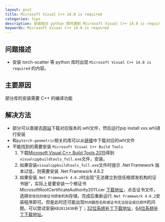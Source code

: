 ```yaml
---
layout: post
title: Microsoft Visual C++ 14.0 is required
categories: tips
description: 安装部分 python 库时遇到 Microsoft Visual C++ 14.0 is required 反馈
keywords: Microsoft Visual C++ 14.0 is required
---
```


## 问题描述
+ 安装 torch-scatter 等 python 库时出现 `Microsoft Visual C++ 14.0 is required` 的内容。


## 主要原因

部分库的安装需要 C++ 的编译功能

## 解决方法

+ 部分可以直接去[网站](https://www.lfd.uci.edu/~gohlke/pythonlibs/)下载对应版本的.whl文件，然后运行pip install xxx.whl进行安装
+ 和`pytorch-geometric`相关的库可以从[链接](https://pytorch-geometric.com/whl/)中下载对应的whl文件
+ 不能找到的需要安装 `Microsoft Visual C++ Build Tools` 
  1. 下载[Microsoft Visual C++ Build Tools 2015](http://go.microsoft.com/fwlink/?LinkId=691126)得到`visualcppbuildtools_full.exe`文件，安装。
  2. 如果安装`visualcppbuildtools_full.exe`文件时提示 .Net Framework 版本过低，则需要安装 .Net Framework 4.6.2
  3. 如果安装`.Net Framework 4.6.2`时出现“无法建立到信任根颁发机构的证书链”，实际上是要安装一个根证书 MicrosoftRootCertificateAuthority2011.cer [下载地址](http://download.microsoft.com/download/2/4/8/248D8A62-FCCD-475C-85E7-6ED59520FC0F/MicrosoftRootCertificateAuthority2011.cer)，点击证书文件，选择`受信任的根证书颁发机构`存储，完成后重新运行`.Net Framework 4.6.2`安装程序即可。但是此时还可能出现`时间戳签名和或证书无法验证或已损坏`的问题。可以尝试安装`KB2813430`补丁；[32位系统补丁下载地址](https://www.microsoft.com/zh-CN/download/details.aspx?id=39110)，[64位系统补丁下载地址](https://www.microsoft.com/zh-CN/download/details.aspx?id=39115)。


